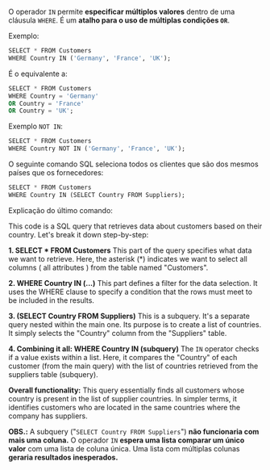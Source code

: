 O operador `IN` permite **especificar múltiplos valores** dentro de uma cláusula `WHERE`. É um **atalho para o uso de múltiplas condições `OR`**.

Exemplo:
```SQL
SELECT * FROM Customers  
WHERE Country IN ('Germany', 'France', 'UK');
```

É o equivalente a:
```SQL
SELECT * FROM Customers  
WHERE Country = 'Germany' 
OR Country = 'France'
OR Country = 'UK';
```

Exemplo `NOT IN`:
```SQL
SELECT * FROM Customers  
WHERE Country NOT IN ('Germany', 'France', 'UK');
```

O seguinte comando SQL seleciona todos os clientes que são dos mesmos países que os fornecedores:
```SQL
SELECT * FROM Customers  
WHERE Country IN (SELECT Country FROM Suppliers);
```

Explicação do último comando:

This code is a SQL query that retrieves data about customers based on their country. Let's break it down step-by-step:

**1. SELECT * FROM Customers**
This part of the query specifies what data we want to retrieve. Here, the asterisk (\*) indicates we want to select all columns ( all attributes ) from the table named "Customers".

**2. WHERE Country IN (...)**
This part defines a filter for the data selection. It uses the WHERE clause to specify a condition that the rows must meet to be included in the results.

**3. (SELECT Country FROM Suppliers)**
This is a subquery. It's a separate query nested within the main one. Its purpose is to create a list of countries. It simply selects the "Country" column from the "Suppliers" table.

**4. Combining it all: WHERE Country IN (subquery)**
The `IN` operator checks if a value exists within a list. Here, it compares the "Country" of each customer (from the main query) with the list of countries retrieved from the suppliers table (subquery).

**Overall functionality:**
This query essentially finds all customers whose country is present in the list of supplier countries. In simpler terms, it identifies customers who are located in the same countries where the company has suppliers.

**OBS.:** A subquery ("`SELECT Country FROM Suppliers`") **não funcionaria com mais uma coluna.** O operador `IN` **espera uma lista comparar um único valor** com uma lista de coluna única. Uma lista com múltiplas colunas **geraria resultados inesperados.**
